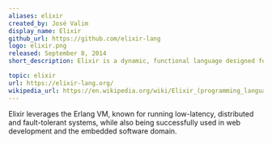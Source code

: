 ```yaml
---
aliases: elixir
created_by: José Valim
display_name: Elixir
github_url: https://github.com/elixir-lang
logo: elixir.png
released: September 8, 2014
short_description: Elixir is a dynamic, functional language designed for building scalable and maintainable applications.

topic: elixir
url: https://elixir-lang.org/
wikipedia_url: https://en.wikipedia.org/wiki/Elixir_(programming_language)
---
```

Elixir leverages the Erlang VM, known for running low-latency, distributed and fault-tolerant systems, while also being successfully used in web development and the embedded software domain.
